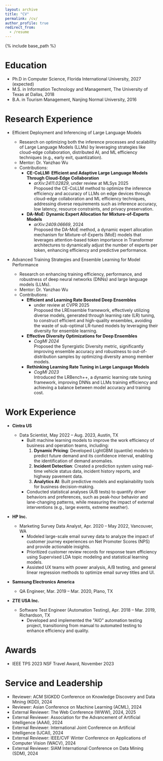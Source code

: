 ```yaml
---
layout: archive
title: "CV"
permalink: /cv/
author_profile: true
redirect_from:
  - /resume
---
```


{% include base_path %}

Education
======
* Ph.D in Computer Science, Florida International University, 2027 (expected)
* M.S. in Information Technology and Management, The University of Texas at Dallas, 2018
* B.A. in Tourism Management, Nanjing Normal University, 2016

Research Experience
======
* Efficient Deployment and Inferencing of Large Language Models
  * Research on optimizing both the inference processes and scalability of Large Language Models (LLMs) by leveraging strategies like cloud-edge collaboration, distributed AI, and ML efficiency techniques (e.g., early exit, quantization).
  * Mentor: Dr. Yanzhao Wu
  * Contributions:
    * **CE-CoLLM: Efficient and Adaptive Large Language Models Through Cloud-Edge Collaboration**  
      * *arXiv:2411.02829*, under review at MLSys 2025  
      Proposed the CE-CoLLM method to optimize the inference efficiency and accuracy of LLMs on edge devices through cloud-edge collaboration and ML efficiency techniques, addressing diverse requirements such as inference accuracy, low latency, resource constraints, and privacy preservation.
    * **DA-MoE: Dynamic Expert Allocation for Mixture-of-Experts Models**  
      * *arXiv:2409.06669*, 2024  
      Proposed the DA-MoE method, a dynamic expert allocation mechanism for Mixture-of-Experts (MoE) models that leverages attention-based token importance in Transformer architectures to dynamically adjust the number of experts per token, enhancing efficiency and predictive performance.

* Advanced Training Strategies and Ensemble Learning for Model Performance
  * Research on enhancing training efficiency, performance, and robustness of deep neural networks (DNNs) and large language models (LLMs).
  * Mentor: Dr. Yanzhao Wu
  * Contributions:
    * **Efficient and Learning Rate Boosted Deep Ensembles**  
      * under review at CVPR 2025  
      Proposed the LREnsemble framework, effectively utilizing diverse models, generated through learning rate (LR) tuning, to construct efficient and high-quality ensembles, avoiding the waste of sub-optimal LR-tuned models by leveraging their diversity for ensemble learning.
    * **Effective Diversity Optimizations for Deep Ensembles**  
      * *CogMI 2024*  
      Proposed the Synergistic Diversity metric, significantly improving ensemble accuracy and robustness to out-of-distribution samples by optimizing diversity among member models.
    * **Rethinking Learning Rate Tuning in Large Language Models**  
      * *CogMI 2023*  
      Introduced the LRBench++, a dynamic learning rate tuning framework, improving DNNs and LLMs training efficiency and achieving a balance between model accuracy and training cost.

Work Experience
======
* **Cintra US**  
  * Data Scientist, May 2022 – Aug. 2023, Austin, TX  
    * Built machine learning models to improve the work efficiency of business and operation teams, including:  
      1. **Dynamic Pricing**: Developed LightGBM (quantile) models to predict future demand and its confidence interval, enabling the identification of demand anomalies.  
      2. **Incident Detection**: Created a prediction system using real-time vehicle status data, incident history reports, and highway pavement data.  
      3. **Analytics AI**: Built predictive models and explainability tools for business decision-making.  
    * Conducted statistical analyses (A/B tests) to quantify driver behaviors and preferences, such as peak-hour behavior and lane-changing patterns, while measuring the impact of external interventions (e.g., large events, extreme weather).

* **HP Inc.**  
  * Marketing Survey Data Analyst, Apr. 2020 – May 2022, Vancouver, WA  
    * Modeled large-scale email survey data to analyze the impact of customer journey experiences on Net Promoter Scores (NPS) and provide actionable insights.  
    * Prioritized customer review records for response team efficiency using Supervised LDA topic modeling and statistical learning models.  
    * Assisted UX teams with power analysis, A/B testing, and general linear regression methods to optimize email survey titles and UI.

* **Samsung Electronics America**  
  * QA Engineer, Mar. 2019 – Mar. 2020, Plano, TX  

* **ZTE USA Inc.**  
  * Software Test Engineer (Automation Testing), Apr. 2018 – Mar. 2019, Richardson, TX  
    * Developed and implemented the "AIO" automation testing project, transitioning from manual to automated testing to enhance efficiency and quality.

Awards
======
* IEEE TPS 2023 NSF Travel Award, November 2023

Service and Leadership
======
* Reviewer: ACM SIGKDD Conference on Knowledge Discovery and Data Mining (KDD), 2024
* Reviewer: Asian Conference on Machine Learning (ACML), 2024
* External Reviewer: The Web Conference (WWW), 2024, 2025
* External Reviewer: Association for the Advancement of Artificial Intelligence (AAAI), 2024
* External Reviewer: International Joint Conference on Artificial Intelligence (IJCAI), 2024
* External Reviewer: IEEE/CVF Winter Conference on Applications of Computer Vision (WACV), 2024 
* External Reviewer: SIAM International Conference on Data Mining (SDM), 2024

<!-- Education
======
* Ph.D in Computer Science, Florida International University, 2027 (expected)
* M.S. in Information Technology and Management, The University of Texas at Dallas, 2018
* B.A. in Tourism Management, Nanjing Normal University, 2016

Work experience
======
* Spring 2024: Academic Pages Collaborator
  * Github University
  * Duties includes: Updates and improvements to template
  * Supervisor: The Users

* Fall 2015: Research Assistant
  * Github University
  * Duties included: Merging pull requests
  * Supervisor: Professor Hub

* Summer 2015: Research Assistant
  * Github University
  * Duties included: Tagging issues
  * Supervisor: Professor Git
  
Skills
======
* Skill 1
* Skill 2
  * Sub-skill 2.1
  * Sub-skill 2.2
  * Sub-skill 2.3
* Skill 3

Publications
======
  <ul>{% for post in site.publications reversed %}
    {% include archive-single-cv.html %}
  {% endfor %}</ul>
  
Talks
======
  <ul>{% for post in site.talks reversed %}
    {% include archive-single-talk-cv.html  %}
  {% endfor %}</ul>
  
Teaching
======
  <ul>{% for post in site.teaching reversed %}
    {% include archive-single-cv.html %}
  {% endfor %}</ul>
  
Service and leadership
======
* Currently signed in to 43 different slack teams -->
